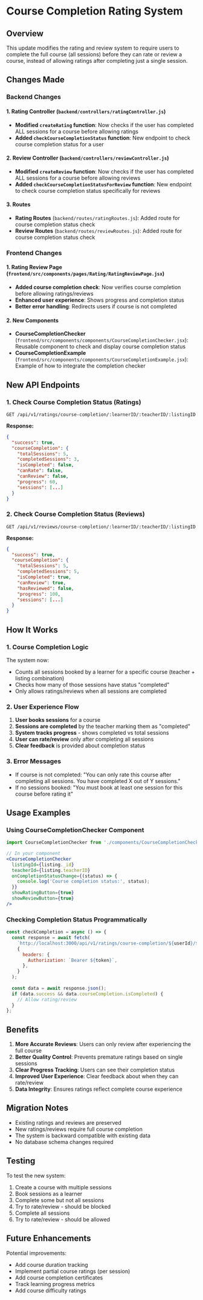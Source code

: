 # Course Completion Rating System

## Overview

This update modifies the rating and review system to require users to complete the full course (all sessions) before they can rate or review a course, instead of allowing ratings after completing just a single session.

## Changes Made

### Backend Changes

#### 1. Rating Controller (`backend/controllers/ratingController.js`)

- **Modified `createRating` function**: Now checks if the user has completed ALL sessions for a course before allowing ratings
- **Added `checkCourseCompletionStatus` function**: New endpoint to check course completion status for a user

#### 2. Review Controller (`backend/controllers/reviewController.js`)

- **Modified `createReview` function**: Now checks if the user has completed ALL sessions for a course before allowing reviews
- **Added `checkCourseCompletionStatusForReview` function**: New endpoint to check course completion status specifically for reviews

#### 3. Routes

- **Rating Routes** (`backend/routes/ratingRoutes.js`): Added route for course completion status check
- **Review Routes** (`backend/routes/reviewRoutes.js`): Added route for course completion status check

### Frontend Changes

#### 1. Rating Review Page (`frontend/src/components/pages/Rating/RatingReviewPage.jsx`)

- **Added course completion check**: Now verifies course completion before allowing ratings/reviews
- **Enhanced user experience**: Shows progress and completion status
- **Better error handling**: Redirects users if course is not completed

#### 2. New Components

- **CourseCompletionChecker** (`frontend/src/components/components/CourseCompletionChecker.jsx`): Reusable component to check and display course completion status
- **CourseCompletionExample** (`frontend/src/components/components/CourseCompletionExample.jsx`): Example of how to integrate the completion checker

## New API Endpoints

### 1. Check Course Completion Status (Ratings)
```
GET /api/v1/ratings/course-completion/:learnerID/:teacherID/:listingID
```

**Response:**
```json
{
  "success": true,
  "courseCompletion": {
    "totalSessions": 5,
    "completedSessions": 3,
    "isCompleted": false,
    "canRate": false,
    "canReview": false,
    "progress": 60,
    "sessions": [...]
  }
}
```

### 2. Check Course Completion Status (Reviews)
```
GET /api/v1/reviews/course-completion/:learnerID/:teacherID/:listingID
```

**Response:**
```json
{
  "success": true,
  "courseCompletion": {
    "totalSessions": 5,
    "completedSessions": 5,
    "isCompleted": true,
    "canReview": true,
    "hasReviewed": false,
    "progress": 100,
    "sessions": [...]
  }
}
```

## How It Works

### 1. Course Completion Logic

The system now:
- Counts all sessions booked by a learner for a specific course (teacher + listing combination)
- Checks how many of those sessions have status "completed"
- Only allows ratings/reviews when all sessions are completed

### 2. User Experience Flow

1. **User books sessions** for a course
2. **Sessions are completed** by the teacher marking them as "completed"
3. **System tracks progress** - shows completed vs total sessions
4. **User can rate/review** only after completing all sessions
5. **Clear feedback** is provided about completion status

### 3. Error Messages

- If course is not completed: "You can only rate this course after completing all sessions. You have completed X out of Y sessions."
- If no sessions booked: "You must book at least one session for this course before rating it"

## Usage Examples

### Using CourseCompletionChecker Component

```jsx
import CourseCompletionChecker from './components/CourseCompletionChecker';

// In your component
<CourseCompletionChecker
  listingId={listing._id}
  teacherId={listing.teacherID}
  onCompletionStatusChange={(status) => {
    console.log('Course completion status:', status);
  }}
  showRatingButton={true}
  showReviewButton={true}
/>
```

### Checking Completion Status Programmatically

```javascript
const checkCompletion = async () => {
  const response = await fetch(
    `http://localhost:3000/api/v1/ratings/course-completion/${userId}/${teacherId}/${listingId}`,
    {
      headers: {
        Authorization: `Bearer ${token}`,
      },
    }
  );
  
  const data = await response.json();
  if (data.success && data.courseCompletion.isCompleted) {
    // Allow rating/review
  }
};
```

## Benefits

1. **More Accurate Reviews**: Users can only review after experiencing the full course
2. **Better Quality Control**: Prevents premature ratings based on single sessions
3. **Clear Progress Tracking**: Users can see their completion status
4. **Improved User Experience**: Clear feedback about when they can rate/review
5. **Data Integrity**: Ensures ratings reflect complete course experience

## Migration Notes

- Existing ratings and reviews are preserved
- New ratings/reviews require full course completion
- The system is backward compatible with existing data
- No database schema changes required

## Testing

To test the new system:

1. Create a course with multiple sessions
2. Book sessions as a learner
3. Complete some but not all sessions
4. Try to rate/review - should be blocked
5. Complete all sessions
6. Try to rate/review - should be allowed

## Future Enhancements

Potential improvements:
- Add course duration tracking
- Implement partial course ratings (per session)
- Add course completion certificates
- Track learning progress metrics
- Add course difficulty ratings
